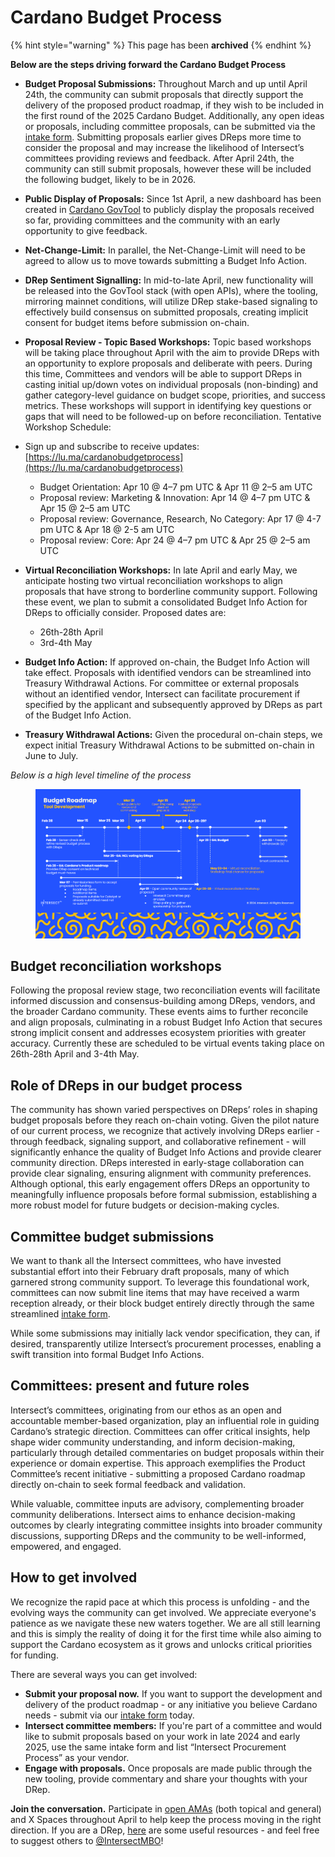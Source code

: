 # Cardano Budget Process

{% hint style="warning" %}
This page has been **archived**&#x20;
{% endhint %}

**Below are the steps driving forward the Cardano Budget Process**



* **Budget Proposal Submissions:** Throughout March and up until April 24th, the community can submit proposals that directly support the delivery of the proposed product roadmap, if they wish to be included in the first round of the 2025 Cardano Budget. Additionally, any open ideas or proposals, including committee proposals, can be submitted via the [intake form](https://www.intersectmbo.org/cardano-budget-submission). Submitting proposals earlier gives DReps more time to consider the proposal and may increase the likelihood of Intersect’s committees providing reviews and feedback. After April 24th, the community can still submit proposals, however these will be included the following budget, likely to be in 2026.
* **Public Display of Proposals:** Since 1st April, a new dashboard has been created in [Cardano GovTool](https://gov.tools/budget_discussion) to publicly display the proposals received so far, providing committees and the community with an early opportunity to give feedback.
* **Net-Change-Limit:** In parallel, the Net-Change-Limit will need to be agreed to allow us to move towards submitting a Budget Info Action.&#x20;
* **DRep Sentiment Signalling:** In mid-to-late April, new functionality will be released into the GovTool stack (with open APIs), where the tooling, mirroring mainnet conditions, will utilize DRep stake-based signaling to effectively build consensus on submitted proposals, creating implicit consent for budget items before submission on-chain.
*   **Proposal Review - Topic Based Workshops:** Topic based workshops will be taking place throughout April with the aim to provide DReps with an opportunity to explore proposals and deliberate with peers. During this time, Committees and vendors will be able to support DReps in casting initial up/down votes on individual proposals (non-binding) and gather category-level guidance on budget scope, priorities, and success metrics. These workshops will support in identifying key questions or gaps that will need to be followed-up on before reconciliation. Tentative Workshop Schedule:


* Sign up and subscribe to receive updates: [https://lu.ma/cardanobudgetprocess](https://lu.ma/cardanobudgetprocess)
  * Budget Orientation: Apr 10 @ 4–7 pm UTC & Apr 11 @ 2–5 am UTC
  * Proposal review: Marketing & Innovation: Apr 14 @ 4–7 pm UTC & Apr 15 @ 2–5 am UTC
  * Proposal review: Governance, Research, No Category: Apr 17 @ 4-7 pm UTC & Apr 18 @ 2-5 am UTC
  * Proposal review: Core: Apr 24 @ 4–7 pm UTC & Apr 25 @ 2–5 am UTC
* **Virtual Reconciliation Workshops:** In late April and early May, we anticipate hosting two virtual reconciliation workshops to align proposals that have strong to borderline community support. Following these event, we plan to submit a consolidated Budget Info Action for DReps to officially consider. Proposed dates are:
  * 26th-28th April
  * 3rd-4th May
* **Budget Info Action:** If approved on-chain, the Budget Info Action will take effect. Proposals with identified vendors can be streamlined into Treasury Withdrawal Actions. For committee or external proposals without an identified vendor, Intersect can facilitate procurement if specified by the applicant and subsequently approved by DReps as part of the Budget Info Action.&#x20;
* **Treasury Withdrawal Actions:** Given the procedural on-chain steps, we expect initial Treasury Withdrawal Actions to be submitted on-chain in June to July.

_Below is a high level timeline of the process_

<figure><img src="../../../.gitbook/assets/image (21).png" alt=""><figcaption></figcaption></figure>

## Budget reconciliation workshops

Following the proposal review stage, two reconciliation events will facilitate informed discussion and consensus-building among DReps, vendors, and the broader Cardano community. These events aims to further reconcile and align proposals, culminating in a robust Budget Info Action that secures strong implicit consent and addresses ecosystem priorities with greater accuracy. Currently these are scheduled to be virtual events taking place on 26th-28th April and 3-4th May.

## Role of DReps in our budget process

The community has shown varied perspectives on DReps’ roles in shaping budget proposals before they reach on-chain voting. Given the pilot nature of our current process, we recognize that actively involving DReps earlier - through feedback, signaling support, and collaborative refinement - will significantly enhance the quality of Budget Info Actions and provide clearer community direction. DReps interested in early-stage collaboration can provide clear signaling, ensuring alignment with community preferences. Although optional, this early engagement offers DReps an opportunity to meaningfully influence proposals before formal submission, establishing a more robust model for future budgets or decision-making cycles.

## Committee budget submissions

We want to thank all the Intersect committees, who have invested substantial effort into their February draft proposals, many of which garnered strong community support. To leverage this foundational work, committees can now submit line items that may have received a warm reception already, or their block budget entirely directly through the same streamlined [intake form](https://www.intersectmbo.org/cardano-budget-submission).&#x20;

While some submissions may initially lack vendor specification, they can, if desired, transparently utilize Intersect’s procurement processes, enabling a swift transition into formal Budget Info Actions.&#x20;

## Committees: present and future roles

Intersect’s committees, originating from our ethos as an open and accountable member-based organization, play an influential role in guiding Cardano’s strategic direction. Committees can offer critical insights, help shape wider community understanding, and inform decision-making, particularly through detailed commentaries on budget proposals within their experience or domain expertise. This approach exemplifies the Product Committee’s recent initiative - submitting a proposed Cardano roadmap directly on-chain to seek formal feedback and validation.

While valuable, committee inputs are advisory, complementing broader community deliberations. Intersect aims to enhance decision-making outcomes by clearly integrating committee insights into broader community discussions, supporting DReps and the community to be well-informed, empowered, and engaged.

## How to get involved

We recognize the rapid pace at which this process is unfolding - and the evolving ways the community can get involved. We appreciate everyone's patience as we navigate these new waters together. We are all still learning and this is simply the reality of doing it for the first time while also aiming to support the Cardano ecosystem as it grows and unlocks critical priorities for funding.

There are several ways you can get involved:

* **Submit your proposal now.** If you want to support the development and delivery of the product roadmap - or any initiative you believe Cardano needs - submit via our [intake form](https://www.intersectmbo.org/cardano-budget-submission) today.
* **Intersect committee members:** If you're part of a committee and would like to submit proposals based on your work in late 2024 and early 2025, use the same intake form and list “Intersect Procurement Process” as your vendor.
* **Engage with proposals.** Once proposals are made public through the new tooling, provide commentary and share your thoughts with your DRep.

**Join the conversation.** Participate in [open AMAs](https://lu.ma/cardanobudgetprocess) (both topical and general) and X Spaces throughout April to help keep the process moving in the right direction. If you are a DRep, [here](https://linktr.ee/drepforum) are some useful resources - and feel free to suggest others to [@IntersectMBO](https://x.com/IntersectMBO)!
